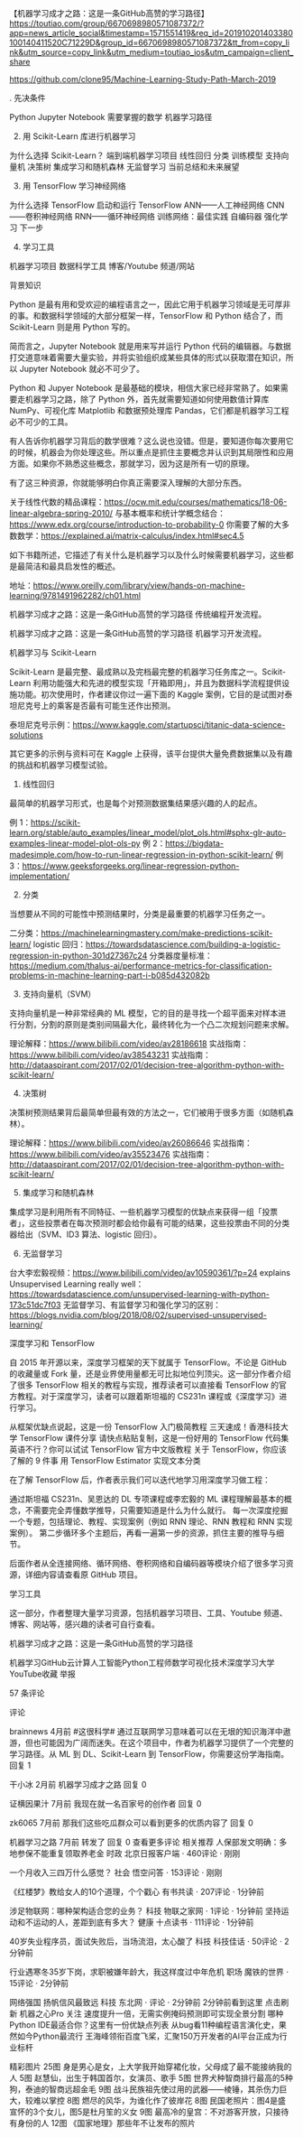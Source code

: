 【机器学习成才之路：这是一条GitHub高赞的学习路径】https://toutiao.com/group/6670698980571087372/?app=news_article_social&timestamp=1571551419&req_id=201910201403380100140411520C71229D&group_id=6670698980571087372&tt_from=copy_link&utm_source=copy_link&utm_medium=toutiao_ios&utm_campaign=client_share

https://github.com/clone95/Machine-Learning-Study-Path-March-2019

. 先决条件

Python
Jupyter Notebook
需要掌握的数学
机器学习路径


2. 用 Scikit-Learn 库进行机器学习

为什么选择 Scikit-Learn？
端到端机器学习项目
线性回归
分类
训练模型
支持向量机
决策树
集成学习和随机森林
无监督学习
当前总结和未来展望


3. 用 TensorFlow 学习神经网络

为什么选择 TensorFlow
启动和运行 TensorFlow
ANN——人工神经网络
CNN——卷积神经网络
RNN——循环神经网络
训练网络：最佳实践
自编码器
强化学习
下一步


4. 学习工具

机器学习项目
数据科学工具
博客/Youtube 频道/网站


背景知识

Python 是最有用和受欢迎的编程语言之一，因此它用于机器学习领域是无可厚非的事。和数据科学领域的大部分框架一样，TensorFlow 和 Python 结合了，而 Scikit-Learn 则是用 Python 写的。

简而言之，Jupyter Notebook 就是用来写并运行 Python 代码的编辑器。与数据打交道意味着需要大量实验，并将实验组织成某些具体的形式以获取潜在知识，所以 Jupyter Notebook 就必不可少了。

Python 和 Jupyer Notebook 是最基础的模块，相信大家已经非常熟了。如果需要走机器学习之路，除了 Python 外，首先就需要知道如何使用数值计算库 NumPy、可视化库 Matplotlib 和数据预处理库 Pandas，它们都是机器学习工程必不可少的工具。

有人告诉你机器学习背后的数学很难？这么说也没错。但是，要知道你每次要用它的时候，机器会为你处理这些。所以重点是抓住主要概念并认识到其局限性和应用方面。如果你不熟悉这些概念，那就学习，因为这是所有一切的原理。

有了这三种资源，你就能够明白你真正需要深入理解的大部分东西。

关于线性代数的精品课程：https://ocw.mit.edu/courses/mathematics/18-06-linear-algebra-spring-2010/
与基本概率和统计学概念结合：https://www.edx.org/course/introduction-to-probability-0
你需要了解的大多数数学：https://explained.ai/matrix-calculus/index.html#sec4.5


如下书籍所述，它描述了有关什么是机器学习以及什么时候需要机器学习，这些都是最简洁和最具启发性的概述。

地址：https://www.oreilly.com/library/view/hands-on-machine-learning/9781491962282/ch01.html

机器学习成才之路：这是一条GitHub高赞的学习路径
传统编程开发流程。

机器学习成才之路：这是一条GitHub高赞的学习路径
机器学习开发流程。

机器学习与 Scikit-Learn

Scikit-Learn 是最完整、最成熟以及完档最完整的机器学习任务库之一。Scikit-Learn 利用功能强大和先进的模型实现「开箱即用」，并且为数据科学流程提供设施功能。初次使用时，作者建议你过一遍下面的 Kaggle 案例，它目的是试图对泰坦尼克号上的乘客是否最有可能生还作出预测。

泰坦尼克号示例：https://www.kaggle.com/startupsci/titanic-data-science-solutions

其它更多的示例与资料可在 Kaggle 上获得，该平台提供大量免费数据集以及有趣的挑战和机器学习模型试验。

1. 线性回归

最简单的机器学习形式，也是每个对预测数据集结果感兴趣的人的起点。

例 1：https://scikit-learn.org/stable/auto_examples/linear_model/plot_ols.html#sphx-glr-auto-examples-linear-model-plot-ols-py
例 2：https://bigdata-madesimple.com/how-to-run-linear-regression-in-python-scikit-learn/
例 3：https://www.geeksforgeeks.org/linear-regression-python-implementation/


2. 分类

当想要从不同的可能性中预测结果时，分类是最重要的机器学习任务之一。

二分类：https://machinelearningmastery.com/make-predictions-scikit-learn/
logistic 回归：https://towardsdatascience.com/building-a-logistic-regression-in-python-301d27367c24
分类器度量标准：https://medium.com/thalus-ai/performance-metrics-for-classification-problems-in-machine-learning-part-i-b085d432082b


3. 支持向量机（SVM）

支持向量机是一种非常经典的 ML 模型，它的目的是寻找一个超平面来对样本进行分割，分割的原则是类别间隔最大化，最终转化为一个凸二次规划问题来求解。

理论解释：https://www.bilibili.com/video/av28186618
实战指南：https://www.bilibili.com/video/av38543231
实战指南：http://dataaspirant.com/2017/02/01/decision-tree-algorithm-python-with-scikit-learn/


4. 决策树

决策树预测结果背后最简单但最有效的方法之一，它们被用于很多方面（如随机森林）。

理论解释：https://www.bilibili.com/video/av26086646
实战指南：https://www.bilibili.com/video/av35523476
实战指南：http://dataaspirant.com/2017/02/01/decision-tree-algorithm-python-with-scikit-learn/


5. 集成学习和随机森林

集成学习是利用所有不同特征、一些机器学习模型的优缺点来获得一组「投票者」，这些投票者在每次预测时都会给你最有可能的结果，这些投票由不同的分类器给出（SVM、ID3 算法、logistic 回归）。

6. 无监督学习

台大李宏毅视频：https://www.bilibili.com/video/av10590361/?p=24
explains Unsupervised Learning really well：https://towardsdatascience.com/unsupervised-learning-with-python-173c51dc7f03
无监督学习、有监督学习和强化学习的区别：https://blogs.nvidia.com/blog/2018/08/02/supervised-unsupervised-learning/


深度学习和 TensorFlow

自 2015 年开源以来，深度学习框架的天下就属于 TensorFlow。不论是 GitHub 的收藏量或 Fork 量，还是业界使用量都无可比拟地位列顶尖。这一部分作者介绍了很多 TensorFlow 相关的教程与实现，推荐读者可以直接看 TensorFlow 的官方教程。对于深度学习，读者可以跟着斯坦福的 CS231n 课程或《深度学习》进行学习。

从框架优缺点说起，这是一份 TensorFlow 入门极简教程
三天速成！香港科技大学 TensorFlow 课件分享
请快点粘贴复制，这是一份好用的 TensorFlow 代码集
英语不行？你可以试试 TensorFlow 官方中文版教程
关于 TensorFlow，你应该了解的 9 件事
用 TensorFlow Estimator 实现文本分类


在了解 TensorFlow 后，作者表示我们可以迭代地学习用深度学习做工程：

通过斯坦福 CS231n、吴恩达的 DL 专项课程或李宏毅的 ML 课程理解最基本的概念，不需要完全弄懂数学推导，只需要知道是什么为什么就行。
每一次深度挖掘一个专题，包括理论、教程、实现案例（例如 RNN 理论、RNN 教程和 RNN 实现案例）。
第二步循环多个主题后，再看一遍第一步的资源，抓住主要的推导与细节。


后面作者从全连接网络、循环网络、卷积网络和自编码器等模块介绍了很多学习资源，详细内容请查看原 GitHub 项目。

学习工具

这一部分，作者整理大量学习资源，包括机器学习项目、工具、Youtube 频道、博客、网站等，感兴趣的读者可自行查看。

机器学习成才之路：这是一条GitHub高赞的学习路径


 机器学习GitHub云计算人工智能Python工程师数学可视化技术深度学习大学YouTube收藏 举报



57 条评论

评论

brainnews 4月前
#这很科学# 通过互联网学习意味着可以在无垠的知识海洋中遨游，但也可能因为广阔而迷失。在这个项目中，作者为机器学习提供了一个完整的学习路径。从 ML 到 DL、Scikit-Learn 到 TensorFlow，你需要这份学海指南。
回复 1 

干小冰 2月前
机器学习成才之路
回复 0 

证横因果汁 7月前
我现在就一名百家号的创作者
回复 0 

zk6065 7月前
那我们这些吃瓜群众可以看到更多的优质内容了
回复 0 

机器学习之路 7月前
转发了
回复 0 
查看更多评论
相关推荐
人保部发文明确：多地参保不能重复领取养老金
时政   北京日报客户端 ⋅  460评论 ⋅  刚刚

一个月收入三四万什么感觉？
社会   悟空问答 ⋅  153评论 ⋅  刚刚

《红楼梦》教给女人的10个道理，个个戳心
  有书共读 ⋅  207评论 ⋅  1分钟前

涉足物联网：哪种架构适合您的业务？
科技   物联之家网 ⋅  1评论 ⋅  1分钟前
坚持运动和不运动的人，差距到底有多大？
健康   十点读书 ⋅  111评论 ⋅  1分钟前

40岁失业程序员，面试失败后，当场流泪，太心酸了
科技   科技佳话 ⋅  50评论 ⋅  2分钟前

行业遇寒冬35岁下岗，求职被嫌年龄大，我这样度过中年危机
职场   魔铁的世界 ⋅  15评论 ⋅  2分钟前

网络强国 扬帆信风最致远
科技   东北网 ⋅  评论 ⋅  2分钟前
2分钟前看到这里  点击刷新 
	机器之心Pro
关注
速度提升一倍，无需实例掩码预测即可实现全景分割
哪种Python IDE最适合你？这里有一份优缺点列表
从bug看11种编程语言演化史，果然如今Python最流行
王海峰领衔百度飞桨，汇聚150万开发者的AI平台正成为行业标杆



精彩图片
25图
身是男心是女，上大学我开始穿裙化妆，父母成了最不能接纳我的人
5图
赵慧仙，出生于韩国首尔，女演员、歌手
5图
世界犬种智商排行最高的5种狗，泰迪的智商远超金毛
9图
战斗民族祖先使过用的武器——棱锤，其杀伤力巨大，较难以掌控
8图
燃尽的风华，为谁化作了彼岸花
8图
民国老照片：图4是盛宣怀的3个女儿，图5是杜月笙的义女
9图
最高冷的皇宫：不对游客开放，只接待有身份的人
12图
《国家地理》那些年不让发布的照片








